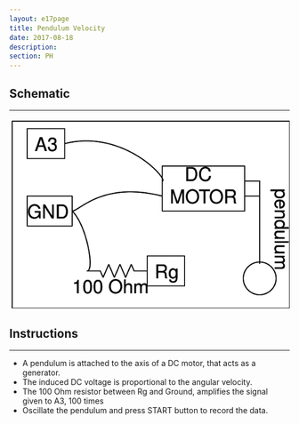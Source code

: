 ```yaml
---
layout: e17page
title: Pendulum Velocity
date: 2017-08-18
description: 
section: PH
---
```


## Schematic
___

![](images/schematics/pendulum-velocity.png)

## Instructions
___
- A pendulum is attached to the axis of a DC motor, that acts as a generator.
- The induced DC voltage is proportional to the angular velocity.
- The 100 Ohm resistor between Rg and Ground, amplifies the signal given to A3, 100 times
- Oscillate the pendulum and press START button to record the data.
